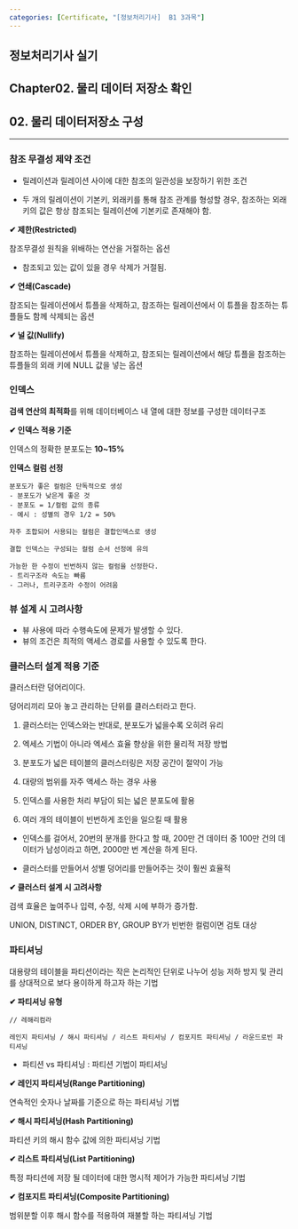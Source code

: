 ```yaml
---
categories: [Certificate, "[정보처리기사]  B1 3과목"]
---
```


## 정보처리기사 실기

## Chapter02. 물리 데이터 저장소 확인

## 02. 물리 데이터저장소 구성

<hr>

### 참조 무결성 제약 조건

- 릴레이션과 릴레이션 사이에 대한 참조의 일관성을 보장하기 위한 조건

- 두 개의 릴레이션이 기본키, 외래키를 통해 참조 관계를 형성할 경우, 참조하는 외래키의 값은 항상 참조되는 릴레이션에 기본키로 존재해야 함.

**✔ 제한(Restricted)**

참조무결성 원칙을 위배하는 연산을 거절하는 옵션

- 참조되고 있는 값이 있을 경우 삭제가 거절됨.

**✔ 연쇄(Cascade)**

참조되는 릴레이션에서 튜플을 삭제하고, 참조하는 릴레이션에서 이 튜플을 참조하는 튜플들도 함께 삭제되는 옵션

**✔ 널 값(Nullify)**

참조하는 릴레이션에서 튜플을 삭제하고, 참조되는 릴레이션에서 해당 튜플을 참조하는 튜플들의 외래 키에 NULL 값을 넣는 옵션

### 인덱스

**검색 연산의 최적화**를 위해 데이터베이스 내 열에 대한 정보를 구성한 데이터구조

**✔ 인덱스 적용 기준**

인덱스의 정확한 분포도는 **10~15%**


**인덱스 컬럼 선정**
```
분포도가 좋은 컬럼은 단독적으로 생성
- 분포도가 낮은게 좋은 것
- 분포도 = 1/컬럼 값의 종류
- 예시 : 성별의 경우 1/2 = 50%

자주 조합되어 사용되는 컬럼은 결합인덱스로 생성

결합 인덱스는 구성되는 컬럼 순서 선정에 유의

가능한 한 수정이 빈번하지 않는 컬럼을 선정한다. 
- 트리구조라 속도는 빠름 
- 그러나, 트리구조라 수정이 어려움
```

### 뷰 설계 시 고려사항

- 뷰 사용에 따라 수행속도에 문제가 발생할 수 있다.
- 뷰의 조건은 최적의 액세스 경로를 사용할 수 있도록 한다.

### 클러스터 설계 적용 기준

클러스터란 덩어리이다. 

덩어리끼리 모아 놓고 관리하는 단위를 클러스터라고 한다.

1. 클러스터는 인덱스와는 반대로, 분포도가 넓을수록 오히려 유리

2. 엑세스 기법이 아니라 엑세스 효율 향상을 위한 물리적 저장 방법

3. 분포도가 넓은 테이블의 클러스터링은 저장 공간이 절약이 가능

4. 대량의 범위를 자주 액세스 하는 경우 사용

5. 인덱스를 사용한 처리 부담이 되는 넓은 분포도에 활용

6. 여러 개의 테이블이 빈번하게 조인을 일으킬 때 활용

- 인덱스를 걸어서, 20번의 분개를 한다고 할 때, 200만 건 데이터 중 100만 건의 데이터가 남성이라고 하면, 2000만 번 계산을 하게 된다.

- 클러스터를 만들어서 성별 덩어리를 만들어주는 것이 훨씬 효율적

**✔ 클러스터 설계 시 고려사항**

검색 효율은 높여주나 입력, 수정, 삭제 시에 부하가 증가함.

UNION, DISTINCT, ORDER BY, GROUP BY가 빈번한 컬럼이면 검토 대상


### 파티셔닝

대용량의 테이블을 파티션이라는 작은 논리적인 단위로 나누어 성능 저하 방지 및 관리를 상대적으로 보다 용이하게 하고자 하는 기법

**✔ 파티셔닝 유형**

```
// 레해리컴라

레인지 파티셔닝 / 해시 파티셔닝 / 리스트 파티셔닝 / 컴포지트 파티셔닝 / 라운드로빈 파티셔닝
```

- 파티션 vs 파티셔닝 : 파티션 기법이 파티셔닝

**✔ 레인지 파티셔닝(Range Partitioning)**

연속적인 숫자나 날짜를 기준으로 하는 파티셔닝 기법

**✔ 해시 파티셔닝(Hash Partitioning)**

파티션 키의 해시 함수 값에 의한 파티셔닝 기법

**✔ 리스트 파티셔닝(List Partitioning)**

특정 파티션에 저장 될 데이터에 대한 명시적 제어가 가능한 파티셔닝 기법

**✔ 컴포지트 파티셔닝(Composite Partitioning)**

범위분할 이후 해시 함수를 적용하여 재불할 하는 파티셔닝 기법
